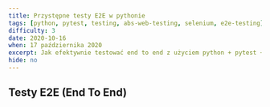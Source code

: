 ```yaml
---
title: Przystępne testy E2E w pythonie
tags: [python, pytest, testing, abs-web-testing, selenium, e2e-testing]
difficulty: 3
date: 2020-10-16
when: 17 października 2020
excerpt: Jak efektywnie testować end to end z użyciem python + pytest + selenium + abs-web-testing
hide: no
---
```


## Testy E2E (End To End)
